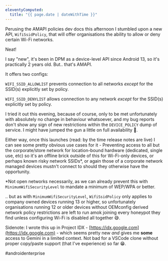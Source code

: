 ```yaml
---
eleventyComputed:
  title: "{{ page.date | dateWithTime }}"
---
```

Perusing the AMAPI policies dev docs this afternoon I stumbled upon a new API, `WifiSsidPolicy`, that will offer organisations the ability to allow or deny certain Wi-Fi networks. 

Neat!

I say "new", it's been in DPM as a device-level API since Android 13, so it's practically 2 years old. But.. that's AMAPI.

It offers two configs: 

`WIFI_SSID_ALLOWLIST` prevents connection to all networks _except_ for the SSID(s) explicitly set by policy. 

`WIFI_SSID_DENYLIST` allows connection to any network _except_ for the SSID(s) explicitly set by policy. 

I tried it out this evening, because of course, only to be met unfortunately with absolutely no change in behaviour whatsoever, and my bug reports don't show any sign of new restrictions within the `DEVICE_POLICY` dump of service. I might have jumped the gun a little on full availability 👀.

Either way, once this launches (read: by the time release notes are live) I can see some pretty obvious use cases for it - Preventing access to all but the corporate/store network for location-bound hardware (dedicated, single use, etc) so it's an offline brick outside of this for Wi-Fi-only devices, or perhaps known risky network SSIDs*, or again those of a corporate network managed devices mustn't connect to should they otherwise have the opportunity.

*Not open networks necessarily, as we can already prevent this with `MinimumWifiSecurityLevel` to mandate a minimum of WEP/WPA or better.

.. but as with `MinimumWifiSecurityLevel`, `WifiSsidPolicy` only applies to company owned devices running 13 or higher, so unfortunately organisations running 12 or older devices without OEMconfig derived network policy restrictions are left to run amok joining every honeypot they find unless configuring Wi-Fi is disabled all together 😅.

Sidenote: I wrote this up in Project IDX - [https://idx.google.com](https://idx.google.com) - which seems pretty new _and_ gives me **some** access to Gemini in a limited context. Not bad for a VSCode clone without proper copy/paste support (that I've experience) so far 😁.

#androidenterprise